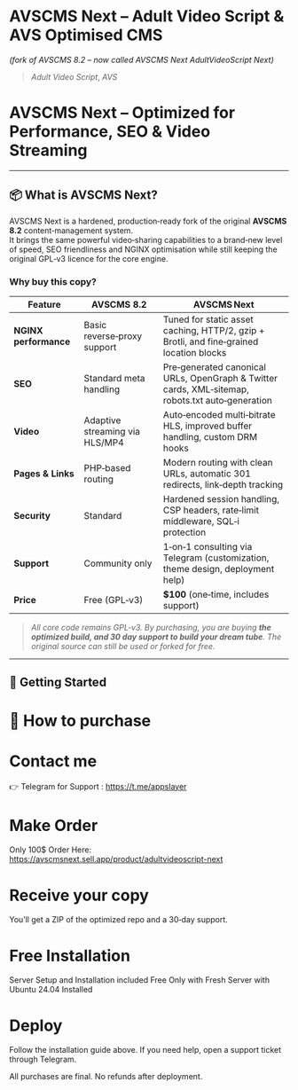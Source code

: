 # AVSCMS Next – **Adult Video Script** & **AVS** Optimised CMS  
*(fork of AVSCMS 8.2 – now called AVSCMS Next AdultVideoScript Next)*

> *Adult Video Script*, *AVS*

# AVSCMS Next – Optimized for Performance, SEO & Video Streaming  

---

## 📦 What is AVSCMS Next?

AVSCMS Next is a hardened, production‑ready fork of the original **AVSCMS 8.2** content‑management system.  
It brings the same powerful video‑sharing capabilities to a brand‑new level of speed, SEO friendliness and NGINX optimisation while still keeping the original GPL‑v3 licence for the core engine.

### Why buy this copy?

| Feature | AVSCMS 8.2 | AVSCMS Next |
|---------|------------|-------------|
| **NGINX performance** | Basic reverse‑proxy support | Tuned for static asset caching, HTTP/2, gzip + Brotli, and fine‑grained location blocks |
| **SEO** | Standard meta handling | Pre‑generated canonical URLs, OpenGraph & Twitter cards, XML‑sitemap, robots.txt auto‑generation |
| **Video** | Adaptive streaming via HLS/MP4 | Auto‑encoded multi‑bitrate HLS, improved buffer handling, custom DRM hooks |
| **Pages & Links** | PHP‑based routing | Modern routing with clean URLs, automatic 301 redirects, link‑depth tracking |
| **Security** | Standard | Hardened session handling, CSP headers, rate‑limit middleware, SQL‑i protection |
| **Support** | Community only | 1‑on‑1 consulting via Telegram (customization, theme design, deployment help) |
| **Price** | Free (GPL‑v3) | **$100** (one‑time, includes support) |

> *All core code remains GPL‑v3. By purchasing, you are buying **the optimized build, and 30 day support to build your dream tube**. The original source can still be used or forked for free.*

---

## 🚀 Getting Started

# 📌 How to purchase

# Contact me
👉 Telegram for Support : https://t.me/appslayer

# Make Order
Only 100$ Order Here: https://avscmsnext.sell.app/product/adultvideoscript-next

# Receive your copy
You’ll get a ZIP of the optimized repo and a 30‑day support.

# Free Installation
Server Setup and Installation included Free Only with Fresh Server with Ubuntu 24.04 Installed

# Deploy
Follow the installation guide above. If you need help, open a support ticket through Telegram.

All purchases are final. No refunds after deployment.

